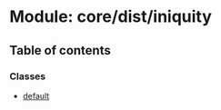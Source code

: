 # Module: core/dist/iniquity

## Table of contents

### Classes

- [default](../wiki/core.dist.iniquity.default)
